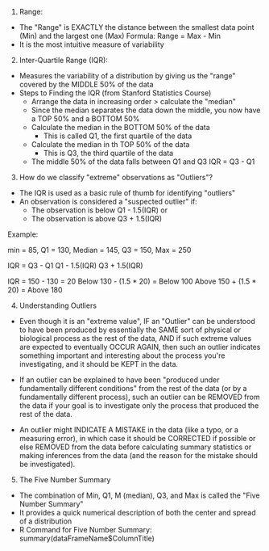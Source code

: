<!-- Learning Objectives: Relate measures of center AND spread to the shape of the distribution, and choose the appropriate measures in different contexts --> 

1. Range:
  - The "Range" is EXACTLY the distance between the smallest data point (Min) and the largest one (Max)
      Formula: Range = Max - Min 
  - It is the most intuitive measure of variability 
  
2. Inter-Quartile Range (IQR): 
  - Measures the variability of a distribution by giving us the "range" covered by the MIDDLE 50% of the data
  - Steps to Finding the IQR (from Stanford Statistics Course)
    - Arrange the data in increasing order > calculate the "median" 
    - Since the median separates the data down the middle, you now have a TOP 50% and a BOTTOM 50%
    - Calculate the median in the BOTTOM 50% of the data 
      - This is called Q1, the first quartile of the data 
    - Calculate the median in th TOP 50% of the data
      - This is Q3, the third quartile of the data 
    - The middle 50% of the data falls between Q1 and Q3
        IQR = Q3 - Q1  
        
3. How do we classify "extreme" observations as "Outliers"?
  - The IQR is used as a basic rule of thumb for identifying "outliers"
  - An observation is considered a "suspected outlier" if: 
    - The observation is below Q1 - 1.5(IQR) or 
    - The observation is above Q3 + 1.5(IQR)
  
  Example: 
  
  min = 85, Q1 = 130, Median = 145, Q3 = 150, Max = 250
    
   IQR = Q3 - Q1 
   Q1 - 1.5(IQR)
   Q3 + 1.5(IQR)
   
   IQR = 150 - 130 = 20 
   Below 130 - (1.5 * 20) = Below 100
   Above 150 + (1.5 * 20) = Above 180
   
4. Understanding Outliers 
  - Even though it is an "extreme value", IF an "Outlier" can be understood to have been produced by essentially the SAME sort of physical or biological process as the rest of the data, AND if such extreme values are expected to eventually OCCUR AGAIN, then such an outlier indicates something important and interesting about the process you're investigating, and it should be KEPT in the data.

  - If an outlier can be explained to have been "produced under fundamentally different conditions" from the rest of the data (or by a fundamentally different process), such an outlier can be REMOVED from the data if your goal is to investigate only the process that produced the rest of the data.

  - An outlier might INDICATE A MISTAKE in the data (like a typo, or a measuring error), in which case it should be CORRECTED if possible or else REMOVED from the data before calculating summary statistics or making inferences from the data (and the reason for the mistake should be investigated).

5. The Five Number Summary 
  - The combination of Min, Q1, M (median), Q3, and Max is called the "Five Number Summary" 
  - It provides a quick numerical description of both the center and spread of a distribution 
  - R Command for Five Number Summary: 
    summary(dataFrameName$ColumnTitle)












































